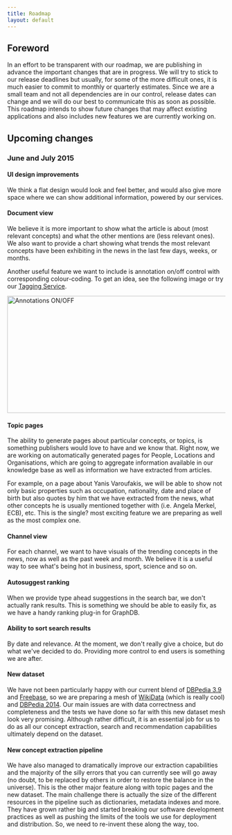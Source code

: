 ```yaml
---
title: Roadmap
layout: default
---
```

## Foreword

In an effort to be transparent with our roadmap, we are publishing in advance the important changes that are in progress. We will try to stick to our release deadlines but usually, for some of the more difficult ones, it is much easier to commit to monthly or quarterly estimates. Since we are a small team and not all dependencies are in our control, release dates can change and we will do our best to communicate this as soon as possible. This roadmap intends to show future changes that may affect existing applications and also includes new features we are currently working on.

## Upcoming changes

### June and July 2015


#### UI design improvements

We think a flat design would look and feel better, and would also give more space where we can show additional information, powered by our services.

#### Document view

We believe it is more important to show what the article is about (most relevant concepts) and what the other mentions are (less relevant ones). We also want to provide a chart showing what trends the most relevant concepts have been exhibiting in the news in the last few days, weeks, or months.

Another useful feature we want to include is annotation on/off control with corresponding colour-coding. To get an idea, see the following image or try
our [Tagging Service](http://tag.ontotext.com).

<img src="{{ site.baseurl }}/img/Annotations_ON_OFF.png" alt="Annotations ON/OFF" style="width:600px;height:270px">


#### Topic pages

The ability to generate pages about particular concepts, or topics, is something publishers would love to have and we know that. Right now, we are working on automatically generated
pages for People, Locations and Organisations, which are going to aggregate information available in our knowledge base as well as information we have extracted from articles.

For example, on a page about Yanis Varoufakis, we will be able to show not only basic properties such as occupation, nationality, date and place of birth but also quotes by him that we have extracted from the news, what other concepts he is usually mentioned together with (i.e. Angela Merkel, ECB), etc. This is the single? most exciting feature we are preparing as well as the most complex one.

#### Channel view

For each channel, we want to have visuals of the trending concepts in the news, now as well as the past week and month. We believe it is a useful way to see
what's being hot in business, sport, science and so on.


#### Autosuggest ranking

When we provide type ahead suggestions in the search bar, we don't actually rank results. This is something we should be able to easily fix, as we have a handy ranking plug-in for GraphDB.

#### Ability to sort search results

By date and relevance. At the moment, we don't really give a choice, but do what we've decided to do. Providing more control to end users is something we are after.

#### New dataset

We have not been particularly happy with our current blend of [DBPedia 3.9](http://wiki.dbpedia.org/services-resources/datasets/data-set-39) and [Freebase](https://www.freebase.com/), so we are preparing a mesh of [WikiData](https://www.wikidata.org/wiki/Wikidata:Main_Page) (which is really cool)
and [DBPedia 2014](http://wiki.dbpedia.org/Downloads). Our main issues are with data correctness and completeness and the tests we have done so far with this new dataset
mesh look very promising. Although rather difficult, it is an essential job for us to do as all our concept extraction, search and recommendation capabilities ultimately
depend on the dataset.

#### New concept extraction pipeline

We have also managed to dramatically improve our extraction capabilities and the majority of the silly errors that you can currently see
will go away (no doubt, to be replaced by others in order to restore the balance in the universe). This is the other major feature along with topic pages and the new dataset. The main challenge there is actually the size of the different resources in the pipeline such as dictionaries, metadata indexes and more. They have grown rather big and started breaking our software development practices as well as pushing the limits of the tools we use for deployment and distribution. So, we need to re-invent these along the way, too.
